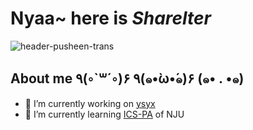 # Nyaa~ here is __*Sharelter*__

![header-pusheen-trans](https://user-images.githubusercontent.com/63940407/232030755-f7d7d3aa-e301-4f66-aa8b-b9250fb87d7a.gif)

## About me ٩(◦`꒳´◦)۶ ٩(๑•̀ω•́๑)۶ (๑• . •๑)
- 🔭 I’m currently working on [ysyx](https://ysyx.oscc.cc/)
- 🌱 I’m currently learning [ICS-PA](https://nju-projectn.github.io/ics-pa-gitbook/ics2022/index.html) of NJU
